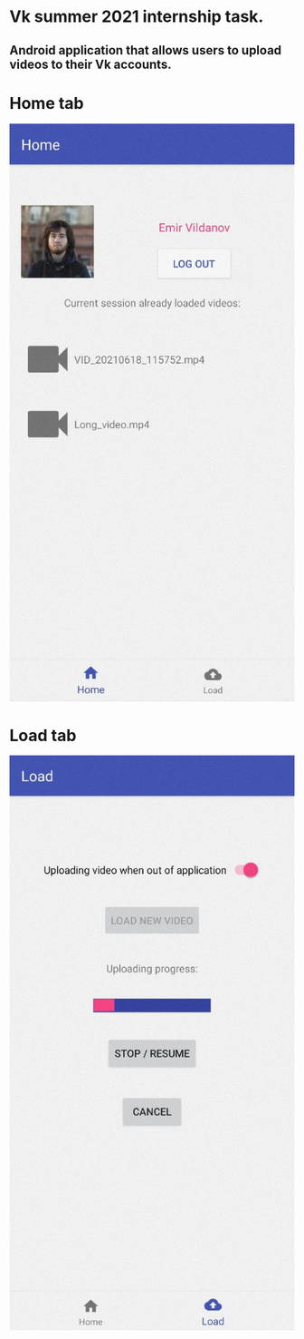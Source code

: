 # Vk summer 2021 internship task.
## Android application that allows users to upload videos to their Vk accounts.


# Home tab
![Screenshot of Home tab](screenshots/screen1.jpg?raw=true "Home tab")

# Load tab
![Screenshot of Load tab](screenshots/screen2.jpg?raw=true "Load tab")